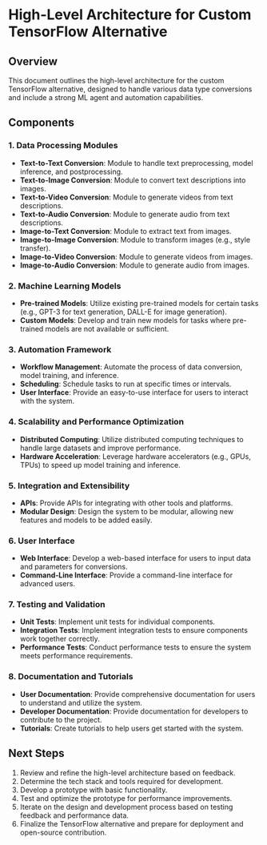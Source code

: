 # High-Level Architecture for Custom TensorFlow Alternative

## Overview
This document outlines the high-level architecture for the custom TensorFlow alternative, designed to handle various data type conversions and include a strong ML agent and automation capabilities.

## Components

### 1. Data Processing Modules
- **Text-to-Text Conversion**: Module to handle text preprocessing, model inference, and postprocessing.
- **Text-to-Image Conversion**: Module to convert text descriptions into images.
- **Text-to-Video Conversion**: Module to generate videos from text descriptions.
- **Text-to-Audio Conversion**: Module to generate audio from text descriptions.
- **Image-to-Text Conversion**: Module to extract text from images.
- **Image-to-Image Conversion**: Module to transform images (e.g., style transfer).
- **Image-to-Video Conversion**: Module to generate videos from images.
- **Image-to-Audio Conversion**: Module to generate audio from images.

### 2. Machine Learning Models
- **Pre-trained Models**: Utilize existing pre-trained models for certain tasks (e.g., GPT-3 for text generation, DALL-E for image generation).
- **Custom Models**: Develop and train new models for tasks where pre-trained models are not available or sufficient.

### 3. Automation Framework
- **Workflow Management**: Automate the process of data conversion, model training, and inference.
- **Scheduling**: Schedule tasks to run at specific times or intervals.
- **User Interface**: Provide an easy-to-use interface for users to interact with the system.

### 4. Scalability and Performance Optimization
- **Distributed Computing**: Utilize distributed computing techniques to handle large datasets and improve performance.
- **Hardware Acceleration**: Leverage hardware accelerators (e.g., GPUs, TPUs) to speed up model training and inference.

### 5. Integration and Extensibility
- **APIs**: Provide APIs for integrating with other tools and platforms.
- **Modular Design**: Design the system to be modular, allowing new features and models to be added easily.

### 6. User Interface
- **Web Interface**: Develop a web-based interface for users to input data and parameters for conversions.
- **Command-Line Interface**: Provide a command-line interface for advanced users.

### 7. Testing and Validation
- **Unit Tests**: Implement unit tests for individual components.
- **Integration Tests**: Implement integration tests to ensure components work together correctly.
- **Performance Tests**: Conduct performance tests to ensure the system meets performance requirements.

### 8. Documentation and Tutorials
- **User Documentation**: Provide comprehensive documentation for users to understand and utilize the system.
- **Developer Documentation**: Provide documentation for developers to contribute to the project.
- **Tutorials**: Create tutorials to help users get started with the system.

## Next Steps
1. Review and refine the high-level architecture based on feedback.
2. Determine the tech stack and tools required for development.
3. Develop a prototype with basic functionality.
4. Test and optimize the prototype for performance improvements.
5. Iterate on the design and development process based on testing feedback and performance data.
6. Finalize the TensorFlow alternative and prepare for deployment and open-source contribution.
